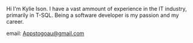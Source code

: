 Hi I'm Kylie Ison. I have a vast ammount of experience in the IT industry, primarily in T-SQL.
Being a software developer is my passion and my career.

email: Appstogoau@gmail.com

<!---
Kylies-code-snippets/Kylies-code-snippets is a ✨ special ✨ repository because its `README.md` (this file) appears on your GitHub profile.
You can click the Preview link to take a look at your changes.
--->
